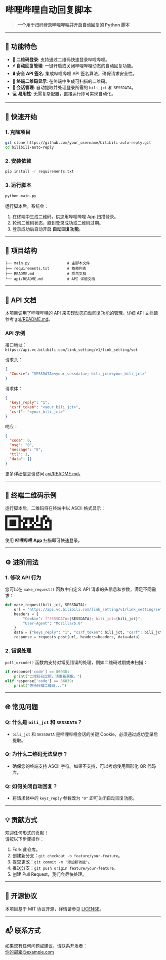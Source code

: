 
# **哔哩哔哩自动回复脚本**

> **一个用于扫码登录哔哩哔哩并开启自动回复的 Python 脚本**

---

## **🌟 功能特色**

- **📱 二维码登录**: 支持通过二维码快速登录哔哩哔哩。
- **⚡ 自动回复管理**: 一键开启或关闭哔哩哔哩动态的自动回复功能。
- **🔒 安全 API 签名**: 集成哔哩哔哩 API 签名算法，确保请求安全性。
- **🎯 终端二维码显示**: 在终端中生成可扫描的二维码。
- **📅 会话管理**: 自动提取并处理登录所需的 `bili_jct` 和 `SESSDATA`。
- **💻 易用性**: 无需复杂配置，直接运行即可实现自动化。

---

## **🚀 快速开始**

### 1. 克隆项目

```bash
git clone https://github.com/your_username/bilibili-auto-reply.git
cd bilibili-auto-reply
```

### 2. 安装依赖

```bash
pip install -r requirements.txt
```

### 3. 运行脚本

```bash
python main.py
```

运行脚本后，系统会：

1. 在终端中生成二维码，供您用哔哩哔哩 App 扫描登录。
2. 轮询二维码状态，直到登录成功或二维码过期。
3. 登录成功后自动开启 **自动回复功能**。

---

## **📁 项目结构**

```
├── main.py                 # 主脚本文件
├── requirements.txt        # 依赖列表
├── README.md               # 项目文档
└── api/README.md           # API 详细文档
```

---

## **📜 API 文档**

本项目调用了哔哩哔哩的 API 来实现动态自动回复功能的管理。详细 API 文档请参考 [api/README.md](api/README.md)。

### API 示例

接口地址：  
`https://api.vc.bilibili.com/link_setting/v1/link_setting/set`

请求头：

```json
{
  "Cookie": "SESSDATA=<your_sessdata>; bili_jct=<your_bili_jct>"
}
```

请求体：

```json
{
  "keys_reply": "1",
  "csrf_token": "<your_bili_jct>",
  "csrf": "<your_bili_jct>"
}
```

响应：

```json
{
  "code": 0,
  "msg": "0",
  "message": "0",
  "ttl": 1,
  "data": {}
}
```

更多详细信息请访问 [api/README.md](api/README.md)。

---

## **📸 终端二维码示例**

运行脚本后，二维码将在终端中以 ASCII 格式显示：

```
█▀▀▀▀▀█ ▄▄▄▄▄ █ ▄█▀▄ 
█ ███ █▀▄█ █▀▄▀ █ █▀█
█ ▀▀▀ █ █▄ ▄█ ▀▀█ ▄ █
▀▀▀▀▀▀▀▀▀▀▀▀▀▀▀▀▀▀▀▀▀
```

使用 **哔哩哔哩 App** 扫描即可快速登录。

---

## **⚙️ 进阶用法**

### 1. 修改 API 行为

您可以在 `make_request()` 函数中自定义 API 请求的头信息和参数，满足不同需求：

```python
def make_request(bili_jct, SESSDATA):
    url = "https://api.vc.bilibili.com/link_setting/v1/link_setting/set"
    headers = {
        "Cookie": f"SESSDATA={SESSDATA}; bili_jct={bili_jct}",
        "User-Agent": "Mozilla/5.0"
    }
    data = {"keys_reply": "1", "csrf_token": bili_jct, "csrf": bili_jct}
    response = requests.post(url, headers=headers, data=data)
```

### 2. 错误处理

`poll_qrcode()` 函数内支持对常见错误的处理，例如二维码过期或未扫描：

```python
if response['code'] == 86038:
    print("二维码已过期，请重新获取。")
elif response['code'] == 86039:
    print("等待扫描二维码...")
```

---

## **🌐 常见问题**

### **Q: 什么是 `bili_jct` 和 `SESSDATA`？**
- `bili_jct` 和 `SESSDATA` 是哔哩哔哩会话的关键 Cookie，必须通过成功登录后提取。

### **Q: 为什么二维码无法显示？**
- 确保您的终端支持 ASCII 字符。如果不支持，可以考虑使用图形化 QR 代码库。

### **Q: 如何关闭自动回复？**
- 将请求体中的 `keys_reply` 参数改为 `"0"` 即可关闭自动回复功能。

---

## **💡 贡献方式**

欢迎任何形式的贡献！  
请按以下步骤操作：

1. Fork 此仓库。
2. 创建新分支：`git checkout -b feature/your-feature`。
3. 提交更改：`git commit -m '添加新功能'`。
4. 推送分支：`git push origin feature/your-feature`。
5. 创建 Pull Request，我们会尽快处理。

---

## **📄 开源协议**

本项目基于 MIT 协议开源，详情请参见 [LICENSE](LICENSE)。

---

## **📬 联系方式**

如果您有任何问题或建议，请联系开发者：  
[你的邮箱@example.com](mailto:theoldtimes@foxmail.com)

